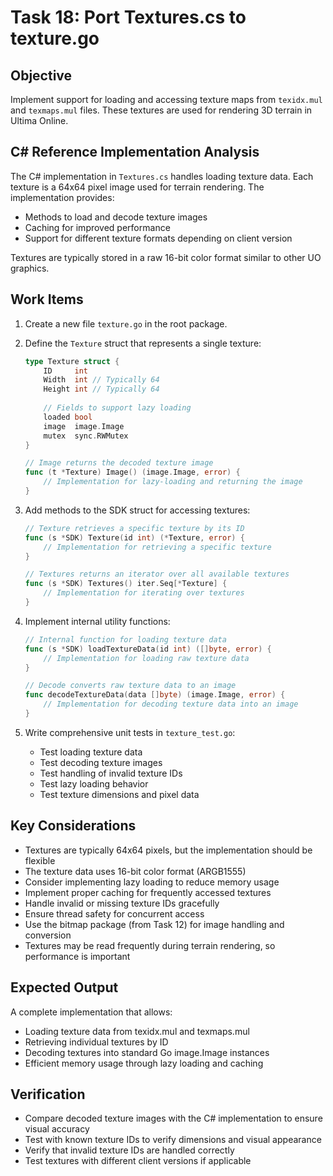 # Task 18: Port Textures.cs to texture.go

## Objective
Implement support for loading and accessing texture maps from `texidx.mul` and `texmaps.mul` files. These textures are used for rendering 3D terrain in Ultima Online.

## C# Reference Implementation Analysis
The C# implementation in `Textures.cs` handles loading texture data. Each texture is a 64x64 pixel image used for terrain rendering. The implementation provides:
- Methods to load and decode texture images
- Caching for improved performance
- Support for different texture formats depending on client version

Textures are typically stored in a raw 16-bit color format similar to other UO graphics.

## Work Items
1. Create a new file `texture.go` in the root package.

2. Define the `Texture` struct that represents a single texture:
   ```go
   type Texture struct {
       ID     int
       Width  int // Typically 64
       Height int // Typically 64
       
       // Fields to support lazy loading
       loaded bool
       image  image.Image
       mutex  sync.RWMutex
   }

   // Image returns the decoded texture image
   func (t *Texture) Image() (image.Image, error) {
       // Implementation for lazy-loading and returning the image
   }
   ```

3. Add methods to the SDK struct for accessing textures:
   ```go
   // Texture retrieves a specific texture by its ID
   func (s *SDK) Texture(id int) (*Texture, error) {
       // Implementation for retrieving a specific texture
   }

   // Textures returns an iterator over all available textures
   func (s *SDK) Textures() iter.Seq[*Texture] {
       // Implementation for iterating over textures
   }
   ```

4. Implement internal utility functions:
   ```go
   // Internal function for loading texture data
   func (s *SDK) loadTextureData(id int) ([]byte, error) {
       // Implementation for loading raw texture data
   }
   
   // Decode converts raw texture data to an image
   func decodeTextureData(data []byte) (image.Image, error) {
       // Implementation for decoding texture data into an image
   }
   ```

5. Write comprehensive unit tests in `texture_test.go`:
   - Test loading texture data
   - Test decoding texture images
   - Test handling of invalid texture IDs
   - Test lazy loading behavior
   - Test texture dimensions and pixel data

## Key Considerations
- Textures are typically 64x64 pixels, but the implementation should be flexible
- The texture data uses 16-bit color format (ARGB1555)
- Consider implementing lazy loading to reduce memory usage
- Implement proper caching for frequently accessed textures
- Handle invalid or missing texture IDs gracefully
- Ensure thread safety for concurrent access
- Use the bitmap package (from Task 12) for image handling and conversion
- Textures may be read frequently during terrain rendering, so performance is important

## Expected Output
A complete implementation that allows:
- Loading texture data from texidx.mul and texmaps.mul
- Retrieving individual textures by ID
- Decoding textures into standard Go image.Image instances
- Efficient memory usage through lazy loading and caching

## Verification
- Compare decoded texture images with the C# implementation to ensure visual accuracy
- Test with known texture IDs to verify dimensions and visual appearance
- Verify that invalid texture IDs are handled correctly
- Test textures with different client versions if applicable
